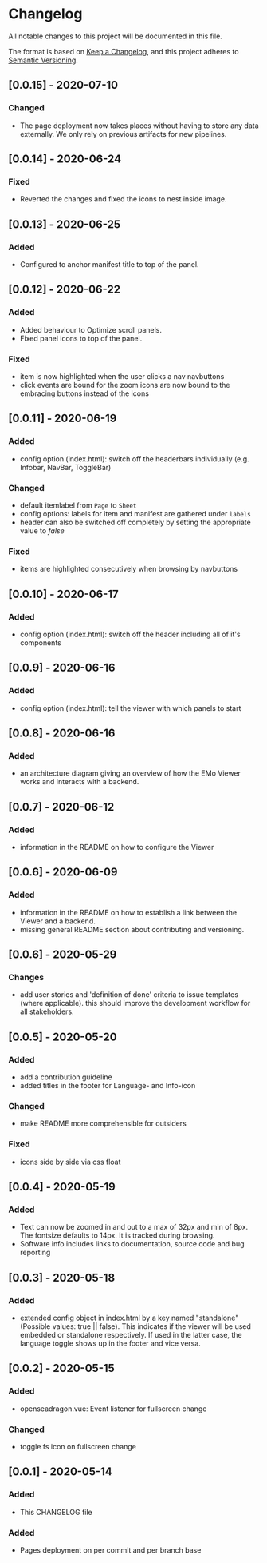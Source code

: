 # Changelog

All notable changes to this project will be documented in this file.

The format is based on [Keep a Changelog](https://keepachangelog.com/en/1.0.0/),
and this project adheres to [Semantic Versioning](https://semver.org/spec/v2.0.0.html).

## [0.0.15] - 2020-07-10

### Changed

- The page deployment now takes places without having to store any data externally.
We only rely on previous artifacts for new pipelines.

## [0.0.14] - 2020-06-24

### Fixed

- Reverted the changes and fixed the icons to nest inside image.

## [0.0.13] - 2020-06-25

### Added

- Configured to anchor manifest title to top of the panel.

## [0.0.12] - 2020-06-22

### Added

- Added behaviour to Optimize scroll panels.
- Fixed panel icons to top of the panel.

### Fixed

- item is now highlighted when the user clicks a nav navbuttons
- click events are bound for the zoom icons are now bound to the embracing buttons instead of the icons
## [0.0.11] - 2020-06-19

### Added

- config option (index.html): switch off the headerbars individually (e.g. Infobar, NavBar, ToggleBar)

### Changed

- default itemlabel from `Page` to `Sheet`
- config options: labels for item and manifest are gathered under `labels`
- header can also be switched off completely by setting the appropriate value to *false*

### Fixed
- items are highlighted consecutively when browsing by navbuttons

## [0.0.10] - 2020-06-17

### Added

- config option (index.html): switch off the header including all of it's components

## [0.0.9] - 2020-06-16

### Added

- config option (index.html): tell the viewer with which panels to start

## [0.0.8] - 2020-06-16

### Added

- an architecture diagram giving an overview of how the EMo Viewer works and interacts with a backend.

## [0.0.7] - 2020-06-12

### Added

- information in the README on how to configure the Viewer

## [0.0.6] - 2020-06-09

### Added

- information in the README on how to establish a link between the Viewer and a backend.
- missing general README section about contributing and versioning.

## [0.0.6] - 2020-05-29

### Changes

- add user stories and 'definition of done' criteria to issue templates (where applicable).
this should improve the development workflow for all stakeholders.

## [0.0.5] - 2020-05-20

### Added

- add a contribution guideline
- added titles in the footer for Language- and Info-icon

### Changed

- make README more comprehensible for outsiders

### Fixed

- icons side by side via css float

## [0.0.4] - 2020-05-19

### Added

- Text can now be zoomed in and out to a max of 32px and min of 8px. The fontsize defaults to 14px. It is tracked during browsing.
- Software info includes links to documentation, source code and bug reporting

## [0.0.3] - 2020-05-18

### Added

- extended config object in index.html by a key named "standalone" (Possible values: true || false).
This indicates if the viewer will be used embedded or standalone respectively.
If used in the latter case, the language toggle shows up in the footer and vice versa.

## [0.0.2] - 2020-05-15

### Added

- openseadragon.vue: Event listener for fullscreen change

### Changed

- toggle fs icon on fullscreen change

## [0.0.1] - 2020-05-14

### Added

- This CHANGELOG file

### Added

- Pages deployment on per commit and per branch base
